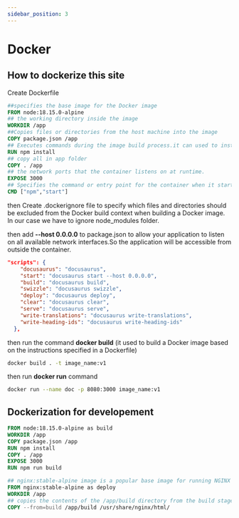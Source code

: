 ```yaml
---
sidebar_position: 3
---
```


# Docker

## How to dockerize this site

Create Dockerfile

```Dockerfile
##specifies the base image for the Docker image
FROM node:18.15.0-alpine
## the working directory inside the image
WORKDIR /app
##Copies files or directories from the host machine into the image
COPY package.json /app
## Executes commands during the image build process.it can used to install dependencies
RUN npm install
## copy all in app folder
COPY . /app
## the network ports that the container listens on at runtime.
EXPOSE 3000
## Specifies the command or entry point for the container when it starts
CMD ["npm","start"]
```

then Create .dockerignore file to specify which files and directories should be excluded from the Docker build context when building a Docker image. In our case we have to ignore node_modules folder.

then add **--host 0.0.0.0** to package.json to allow your application to listen on all available network interfaces.So the application will be accessible from outside the container.

<!-- ![Docs Version Dropdown](./img/package_host.png) -->

```json
"scripts": {
    "docusaurus": "docusaurus",
    "start": "docusaurus start --host 0.0.0.0",
    "build": "docusaurus build",
    "swizzle": "docusaurus swizzle",
    "deploy": "docusaurus deploy",
    "clear": "docusaurus clear",
    "serve": "docusaurus serve",
    "write-translations": "docusaurus write-translations",
    "write-heading-ids": "docusaurus write-heading-ids"
  },
```

then run the command **docker build** (it used to build a Docker image based on the instructions specified in a Dockerfile)

```bash
docker build . -t image_name:v1
```

then run **docker run** command

```bash
docker run --name doc -p 8080:3000 image_name:v1
```

<!-- docker ps
docker ps -a
##remove all stopped containers from your Docker environment
docker container prune
docker run --name doc -p 8080:3000 rde:v1
docker -compose up ::::run docker compose file

-->

## Dockerization for developement

```Dockerfile
FROM node:18.15.0-alpine as build
WORKDIR /app
COPY package.json /app
RUN npm install
COPY . /app
EXPOSE 3000
RUN npm run build

## nginx:stable-alpine image is a popular base image for running NGINX web servers in Docker containers
FROM nginx:stable-alpine as deploy
WORKDIR /app
## copies the contents of the /app/build directory from the build stage to the /usr/share/nginx/html/ directory in the NGINX deployment stage.
COPY --from=build /app/build /usr/share/nginx/html/
```

<!-- docker build . -t rde:v1
docker run --name doc1 -p 8000:80 rde:v1 -->
